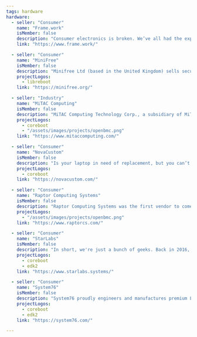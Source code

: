 ```yaml
---
tags: hardware
hardware:
  - seller: "Consumer"
    name: "Frame.work"
    isMember: false
    description: "Consumer electronics is broken. We’ve all had the experience of a busted screen, button, or connector that can’t be fixed, battery life degrading without a path for replacement, or being unable to add more storage when full. Individually, this is irritating and requires us to make unnecessary and expensive purchases of new products to get around what should be easy problems to solve. Globally though, it’s much worse. We create over fifty million tons of e-waste each year. That’s 6 kg or 13 lb per person on earth per year, made up of our former devices. We need to improve recyclability, but the biggest impact we can make is generating less waste to begin with by making our products last longer."
    link: "https://www.frame.work/"

  - seller: "Consumer"
    name: "MiniFree"
    isMember: false
    description: "Minifree Ltd (based in the United Kingdom) sells secure, high quality computer systems with Free, Libre, Open Source Software (FOSS) pre-installed. Libreboot BIOS/UEFI replacement (based on coreboot) and encrypted Debian GNU+Linux OS pre-installed (KDE Plasma desktop environment), with full driver support, or other Linux distro / FreeBSD / NetBSD at your request. These machines are intended for security-conscious people who also believe in the ideals of the free software movement, and want something easy to use. Perfect for privacy software like Tor Browser or Tails; you can also run Qubes OS on these machines."
    projectLogos:
      - libreboot
    link: "https://minifree.org/"

  - seller: "Industry"
    name: "MiTAC Computing"
    isMember: false
    description: "MiTAC Computing Technology Corp., a subsidiary of MiTAC Holdings, delivers comprehensive, energy-efficient server solutions backed by industry expertise dating back to the 1990s. Specializing in AI, high-performance computing (HPC), and cloud servers, MiTAC Computing applies rigorous methods to ensure uncompromising quality—not just at the barebone level, but more importantly, at the system and rack levels, where true performance and integration matter most. This commitment to quality at every level sets MiTAC Computing apart from others in the industry."
    projectLogos:
      - coreboot
      - "/assets/images/projects/openbmc.png"
    link: "https://www.mitaccomputing.com/"

  - seller: "Consumer"
    name: "NovaCustom"
    isMember: false
    description: "Is your laptop in need of replacement, but you can’t find the right laptop? Do the standard laptops not meet your needs or do you prefer to configure your laptop yourself? In each of these cases, building your own laptop is the solution. By configuring your own laptop, you can decide how big the screen will be, what software will be installed and how much memory it will have."
    projectLogos:
      - coreboot
    link: "https://novacustom.com/"

  - seller: "Consumer"
    name: "Raptor Computing Systems"
    isMember: false
    description: "Raptor Computing Systems was the first vendor to come to market with POWER9, and will be the only source for POWER9 machines in this market segment for the forseeable future. We are the only vendor to offer a full lineup of whitebox-type parts and accessories for POWER9, and are the only vendor to offer a fully libre firmware and hardware solution. Furthermore, we are not just shipping a stock reference design, like other vendors did with POWER8; rather, Talos™ II contains numerous unique features that increase usability, promote openness, and boost system security. Talos™ II is truly one of a kind and is additionally protected against unauthorized hardware clones by patents and/or patents pending, so if you want the benefits of a truly open POWER9 system, be sure to get your Talos™ II today!"
    projectLogos:
      - "/assets/images/projects/openbmc.png"
    link: "https://www.raptorcs.com/"

  - seller: "Consumer"
    name: "StarLabs"
    isMember: false
    description: "In short, we're just a bunch of geeks. Back in 2016, Star Labs was formed in a pub. We all depended on using Linux, all with different laptops and all with different complaints about them. It always perplexed us that a laptop had never been made specifically for Linux. Whilst many had been 'converted' to run Linux - they seldom offered the experience that macOS and Windows users had. So, after a few pints, we decided to make one."
    projectLogos:
      - coreboot
      - edk2
    link: "https://www.starlabs.systems/"

  - seller: "Consumer"
    name: "System76"
    isMember: false
    description: "System76 proudly engineers and manufactures premium Linux computers and keyboards at our factory in Denver, Colorado. Our user-driven products, alongside Pop!_OS, give creators, makers, and builders the means to bring forth the future."
    projectLogos:
      - coreboot
      - edk2
    link: "https://system76.com/"

---
```


